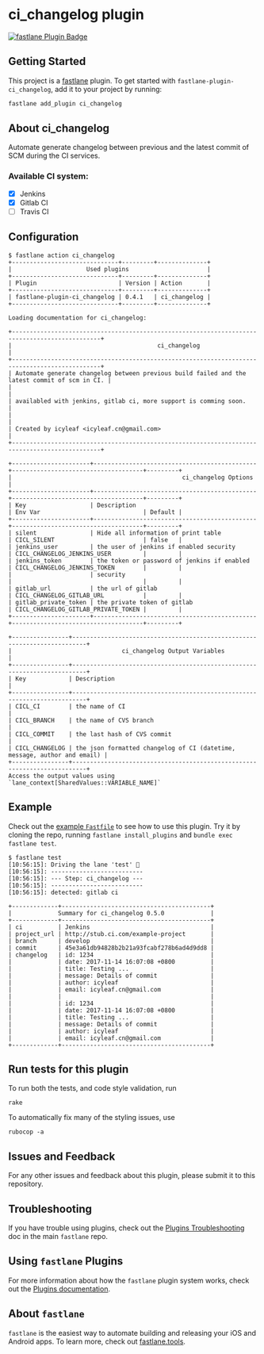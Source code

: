 # ci_changelog plugin

[![fastlane Plugin Badge](https://rawcdn.githack.com/fastlane/fastlane/master/fastlane/assets/plugin-badge.svg)](https://rubygems.org/gems/fastlane-plugin-ci_changelog)

## Getting Started

This project is a [fastlane](https://github.com/fastlane/fastlane) plugin. To get started with `fastlane-plugin-ci_changelog`, add it to your project by running:

```bash
fastlane add_plugin ci_changelog
```

## About ci_changelog

Automate generate changelog between previous and the latest commit of SCM during the CI services.

### Available CI system:

- [x] Jenkins
- [x] Gitlab CI
- [ ] Travis CI

## Configuration

```text
$ fastlane action ci_changelog
+------------------------------+---------+--------------+
|                     Used plugins                      |
+------------------------------+---------+--------------+
| Plugin                       | Version | Action       |
+------------------------------+---------+--------------+
| fastlane-plugin-ci_changelog | 0.4.1   | ci_changelog |
+------------------------------+---------+--------------+

Loading documentation for ci_changelog:

+-----------------------------------------------------------------------------------------------+
|                                         ci_changelog                                          |
+-----------------------------------------------------------------------------------------------+
| Automate generate changelog between previous build failed and the latest commit of scm in CI. |
|                                                                                               |
| availabled with jenkins, gitlab ci, more support is comming soon.                             |
|                                                                                               |
| Created by icyleaf <icyleaf.cn@gmail.com>                                                     |
+-----------------------------------------------------------------------------------------------+

+----------------------+----------------------------------------------+-------------------------------------+---------+
|                                                ci_changelog Options                                                 |
+----------------------+----------------------------------------------+-------------------------------------+---------+
| Key                  | Description                                  | Env Var                             | Default |
+----------------------+----------------------------------------------+-------------------------------------+---------+
| silent               | Hide all information of print table          | CICL_SILENT                         | false   |
| jenkins_user         | the user of jenkins if enabled security      | CICL_CHANGELOG_JENKINS_USER         |         |
| jenkins_token        | the token or password of jenkins if enabled  | CICL_CHANGELOG_JENKINS_TOKEN        |         |
|                      | security                                     |                                     |         |
| gitlab_url           | the url of gitlab                            | CICL_CHANGELOG_GITLAB_URL           |         |
| gitlab_private_token | the private token of gitlab                  | CICL_CHANGELOG_GITLAB_PRIVATE_TOKEN |         |
+----------------------+----------------------------------------------+-------------------------------------+---------+

+----------------+--------------------------------------------------------------------------+
|                               ci_changelog Output Variables                               |
+----------------+--------------------------------------------------------------------------+
| Key            | Description                                                              |
+----------------+--------------------------------------------------------------------------+
| CICL_CI        | the name of CI                                                           |
| CICL_BRANCH    | the name of CVS branch                                                   |
| CICL_COMMIT    | the last hash of CVS commit                                              |
| CICL_CHANGELOG | the json formatted changelog of CI (datetime, message, author and email) |
+----------------+--------------------------------------------------------------------------+
Access the output values using `lane_context[SharedValues::VARIABLE_NAME]`
```

## Example

Check out the [example `Fastfile`](fastlane/Fastfile) to see how to use this plugin. Try it by cloning the repo, running `fastlane install_plugins` and `bundle exec fastlane test`.

```
$ fastlane test
[10:56:15]: Driving the lane 'test' 🚀
[10:56:15]: --------------------------
[10:56:15]: --- Step: ci_changelog ---
[10:56:15]: --------------------------
[10:56:15]: detected: gitlab ci

+-------------+------------------------------------------+
|             Summary for ci_changelog 0.5.0             |
+-------------+------------------------------------------+
| ci          | Jenkins                                  |
| project_url | http://stub.ci.com/example-project       |
| branch      | develop                                  |
| commit      | 45e3a61db94828b2b21a93fcabf278b6ad4d9dd8 |
| changelog   | id: 1234                                 |
|             | date: 2017-11-14 16:07:08 +0800          |
|             | title: Testing ...                       |
|             | message: Details of commit               |
|             | author: icyleaf                          |
|             | email: icyleaf.cn@gmail.com              |
|             |                                          |
|             | id: 1234                                 |
|             | date: 2017-11-14 16:07:08 +0800          |
|             | title: Testing ...                       |
|             | message: Details of commit               |
|             | author: icyleaf                          |
|             | email: icyleaf.cn@gmail.com              |
+-------------+------------------------------------------+
```

## Run tests for this plugin

To run both the tests, and code style validation, run

```
rake
```

To automatically fix many of the styling issues, use
```
rubocop -a
```

## Issues and Feedback

For any other issues and feedback about this plugin, please submit it to this repository.

## Troubleshooting

If you have trouble using plugins, check out the [Plugins Troubleshooting](https://github.com/fastlane/fastlane/blob/master/fastlane/docs/PluginsTroubleshooting.md) doc in the main `fastlane` repo.

## Using `fastlane` Plugins

For more information about how the `fastlane` plugin system works, check out the [Plugins documentation](https://github.com/fastlane/fastlane/blob/master/fastlane/docs/Plugins.md).

## About `fastlane`

`fastlane` is the easiest way to automate building and releasing your iOS and Android apps. To learn more, check out [fastlane.tools](https://fastlane.tools).
